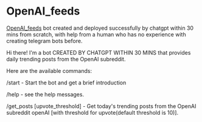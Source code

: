 # OpenAI_feeds

[OpenAI_feeds](https://t.me/OpenAI_feeds_bot) bot created and deployed successfully by chatgpt within 30 mins from scratch, with help from a human who has no experience with creating telegram bots before.

Hi there! I'm a bot CREATED BY CHATGPT WITHIN 30 MINS that provides daily trending posts from the OpenAI subreddit. 

Here are the available commands:

/start - Start the bot and get a brief introduction

/help - see the help messages.

/get_posts [upvote_threshold] - Get today's trending posts from the OpenAI subreddit openAI [with threshold for upvote(default threshold is 10)].
